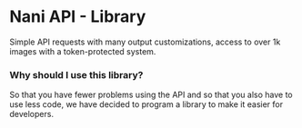 # Nani API - Library
Simple API requests with many output customizations, access to over 1k images with a token-protected system.

### Why should I use this library?
So that you have fewer problems using the API and so that you also have to use less code, we have decided to program a library to make it easier for developers.

